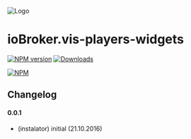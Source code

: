 ![Logo](admin/preview.png)
# ioBroker.vis-players-widgets
[![NPM version](https://img.shields.io/npm/v/ioBroker.vis-players.svg)](https://www.npmjs.com/package/ioBroker.vis-players-widgets)
[![Downloads](https://img.shields.io/npm/dm/ioBroker.vis-players.svg)](https://www.npmjs.com/package/ioBroker.vis-players-widgets)

[![NPM](https://nodei.co/npm/ioBroker.vis-players.png?downloads=true)](https://nodei.co/npm/ioBroker.vis-players-widgets/)

## Changelog

#### 0.0.1
* (instalator) initial (21.10.2016)
